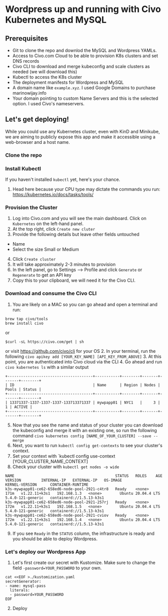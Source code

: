 # Wordpress up and running with Civo Kubernetes and MySQL
## Prerequisites
- Git to clone the repo and downlod the MySQL and Wordpress YAMLs.
- Access to Civo.com Cloud to be able to provision K8s clusters and set DNS records
- Civo CLI to download and merge kubeconfig and scale clusters as needed (we will download this)
- Kubectl to access the K8s cluster
- The deployment manifests for Wordpress and MySQL
- A domain name like `example.xyz`. I used Google Domains to purchase marinowijay.info
- Your domain pointing to custom Name Servers and this is the selected option. I used Civo's nameservers.

## Let's get deploying!

While you could use any Kubernetes cluster, even with KinD and Minikube, we are aiming to publicly expose this app and make it accessible using a web-browser and a host name.

### Clone the repo

### Install Kubectl
If you haven't installed `kubectl` yet, here's your chance.
1. Head here because your CPU type may dictate the commands you run: https://kubernetes.io/docs/tasks/tools/

### Provision the Cluster

1. Log into Civo.com and you will see the main dashboard. Click on `Kubernetes` on the left-hand panel.
2. At the top right, click `Create new cluter`
3. Provide the following details but leave other fields untouched
- Name
- Select the size Small or Medium
4. Click `Create cluster`
5. It will take approximately 2-3 minutes to provision
6. In the left panel, go to Settings --> Profile and click `Generate` or `Regenerate` to get an API key
7. Copy this to your clipboard, we will need it for the Civo CLI.

### Download and consume the Civo CLI
1. You are likely on a MAC so you can go ahead and open a terminal and run:
```
brew tap civo/tools
brew install civo
```
or
```
$curl -sL https://civo.com/get | sh
```
or visit https://github.com/civo/cli for your OS
2. In your terminal, run the following `civo apikey add [YOUR_KEY_NAME] [API_KEY_FROM_ABOVE]`
3. At this point, you are authenticated into Civo cloud via the CLI
4. Go ahead and run `civo kubernetes ls` with a similar output
```
+--------------------------------------+-----------+--------+-------+-------+--------+
| ID                                   | Name      | Region | Nodes | Pools | Status |
+--------------------------------------+-----------+--------+-------+-------+--------+
| 13371337-1337-1337-1337-133713371337 | mywpapp01 | NYC1   |     3 |     1 | ACTIVE |
+--------------------------------------+-----------+--------+-------+-------+--------+
```
5. Now that you see the name and status of your cluster you can download the kubeconfig and merge it with an existing one, so run the following command `civo kubernetes config [NAME_OF_YOUR_CLUSTER] --save --merge`
6. Next, you want to run `kubectl config get-contexts` to see your cluster's context.
7. Set your context with `kubectl config use-context [YOUR_CLUSTER_NAME_CONTEXT]
8. Check your cluster with `kubectl get nodes -o wide`
```
NAME                                             STATUS   ROLES    AGE    VERSION         INTERNAL-IP   EXTERNAL-IP   OS-IMAGE             KERNEL-VERSION      CONTAINER-RUNTIME
k3s-mywpapp01-ce62-658ed6-node-pool-2921-c4tr8   Ready    <none>   171m   v1.22.11+k3s1   192.168.1.3   <none>        Ubuntu 20.04.4 LTS   5.4.0-121-generic   containerd://1.5.13-k3s1
k3s-mywpapp01-ce62-658ed6-node-pool-2921-257rj   Ready    <none>   172m   v1.22.11+k3s1   192.168.1.5   <none>        Ubuntu 20.04.4 LTS   5.4.0-121-generic   containerd://1.5.13-k3s1
k3s-mywpapp01-ce62-658ed6-node-pool-2921-cviov   Ready    <none>   172m   v1.22.11+k3s1   192.168.1.4   <none>        Ubuntu 20.04.4 LTS   5.4.0-121-generic   containerd://1.5.13-k3s1
```
9. If you see `Ready` in the `STATUS` column, the infrastructure is ready and you should be able to deploy Wordpress.

### Let's deploy our Wordpress App
1. Let's first create our secret with Kustomize. Make sure to change the field `-password=YOUR_PASSWORD` to your own. 
```
cat <<EOF >./kustomization.yaml
secretGenerator:
- name: mysql-pass
  literals:
  - password=YOUR_PASSWORD
EOF
```
2. Deploy 
